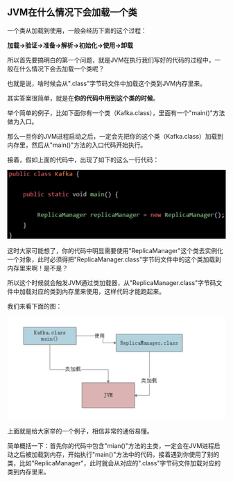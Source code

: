 ## JVM在什么情况下会加载一个类

一个类从加载到使用，一般会经历下面的这个过程：

**加载->验证->准备->解析->初始化->使用->卸载**

所以首先要搞明白的第一个问题，就是JVM在执行我们写好的代码的过程中，一般在什么情况下会去加载一个类呢？

也就是说，啥时候会从".class"字节码文件中加载这个类到JVM内存里来。

其实答案很简单，就是在**你的代码中用到这个类的时候**。

举个简单的例子，比如下面你有一个类（Kafka.class），里面有一个"main()"方法做为入口。

那么一旦你的JVM进程启动之后，一定会先把你的这个类（Kafka.class）加载到内存里，然后从"main()"方法的入口代码开始执行。

接着，假如上面的代码中，出现了如下的这么一行代码：

![image-20210106100856844](JVM类加载机制.assets/image-20210106100856844.png)



这时大家可能想了，你的代码中明显需要使用"ReplicaManager"这个类去实例化一个对象，此时必须得把"ReplicaManager.class"字节码文件中的这个类加载到内存里来啊！是不是？

所以这个时候就会触发JVM通过类加载器，从"ReplicaManager.class"字节码文件中加载对应的类到内存里来使用，这样代码才能跑起来。

我们来看下面的图：

![image-20210106101659091](JVM类加载机制.assets/image-20210106101659091.png)

上面就是给大家举的一个例子，相信非常的通俗易懂。

简单概括一下：首先你的代码中包含"mian()"方法的主类，一定会在JVM进程启动之后被加载到内存，开始执行"main()"方法中的代码，接着遇到你使用了别的类，比如"ReplicaManager"，此时就会从对应的".class"字节码文件加载对应的类到内存里来。


